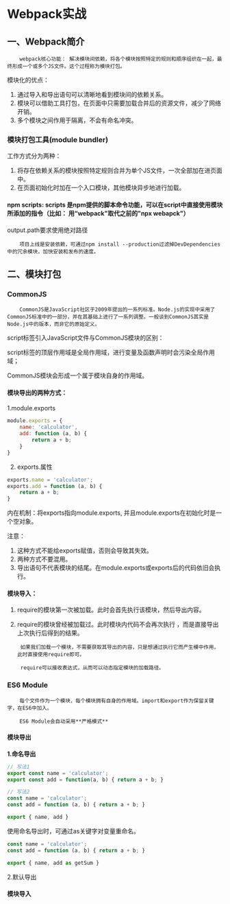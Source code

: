 # Webpack实战

## 一、Webpack简介

        webpack核心功能： 解决模块间依赖，将各个模块按照特定的规则和顺序组织在一起，最终形成一个或多个JS文件。这个过程称为模块打包。

模块化的优点：

1. 通过导入和导出语句可以清晰地看到模块间的依赖关系。
2. 模块可以借助工具打包，在页面中只需要加载合并后的资源文件，减少了网络开销。
3. 多个模块之间作用于隔离，不会有命名冲突。

### 模块打包工具\(module bundler\)

工作方式分为两种：

1. 将存在依赖关系的模块按照特定规则合并为单个JS文件，一次全部加在进页面中。
2. 在页面初始化时加在一个入口模块，其他模块异步地进行加载。

#### npm scripts: scripts 是npm提供的脚本命令功能，可以在script中直接使用模块所添加的指令（比如： 用“webpack"取代之前的"npx webapck"）

output.path要求使用绝对路径

        项目上线是安装依赖，可通过npm install --production过滤掉DevDependencies中的冗余模块，加快安装和发布的速度。



## 二、模块打包

### CommonJS

        CommonJS是JavaScript社区于2009年提出的一系列标准。Node.js的实现中采用了CommonJS标准中的一部分，并在其基础上进行了一系列调整。一般谈到CommonJS其实是Node.js中的版本，而非它的原始定义。

script标签引入JavaScript文件与CommonJS模块的区别：

script标签的顶层作用域是全局作用域，进行变量及函数声明时会污染全局作用域；

CommonJS模块会形成一个属于模块自身的作用域。

#### 模块导出的两种方式：

1.module.exports

```javascript
module.exports = {
    name: 'calculator',
    add: function (a, b) {
        return a + b;
    }
}
```

2. exports.属性

```javascript
exports.name = 'calculator';
exports.add = function (a, b) {
    return a + b;
}
```

内在机制：将exports指向module.exports, 并且module.exports在初始化时是一个空对象。

注意：

1. 这种方式不能给exports赋值，否则会导致其失效。
2. 两种方式不要混用。
3. 导出语句不代表模块的结尾。在module.exports或exports后的代码依旧会执行。

#### 模块导入：

1. require的模块第一次被加载。此时会首先执行该模块，然后导出内容。
2. require的模块曾经被加载过。此时模块内代码不会再次执行 ，而是直接导出上次执行后得到的结果。

        如果我们加载一个模块，不需要获取其导出的内容，只是想通过执行它而产生模中作用，此时直接使用require即可。

        require可以接收表达式，从而可以动态指定模块的加载路径。

### ES6 Module

        每个文件作为一个模块，每个模块拥有自身的作用域。import和export作为保留关键字，在ES6中加入。

        ES6 Module会自动采用**严格模式**

#### **模块导出**

**1.命名导出**

```javascript
// 写法1
export const name = 'calculator';
export const add = function(a, b) { return a + b; }

// 写法2
const name = 'calculator';
const add = function (a, b) { return a + b; }

export { name, add }
```

使用命名导出时，可通过as关键字对变量重命名。

```javascript
const name = 'calculator';
const add = function (a, b) { return a + b; }

export { name, add as getSum }
```

2.默认导出

#### 模块导入













